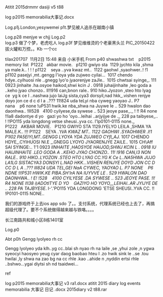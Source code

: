 Atitit 2015drmmr dasiji  v5 t88 


log p2015 memorabilia大事记.docx

Log.p1j.London,yesywemei
p1t.梦见被人追杀在越南小镇

Log.p28  menjye w chjj
Log.p2   
log.p3   做了个梦，老虎吃人
log.p3f  梦见维维烫的个老豪黑头兰
PIC_20150422   拔火罐和万控。。Kb 一个cc




tilax201707 
11月2日 15:48 来自 小米手机
From p40 shwashwa txt    p2015 memory list  P1222   akbar movie.   p1210 gwiyo sta  1129 jychto kila ,shma ya male.k.. ! ! ! p1122    seya ..yva kwaz mt..  1122 gaohwl ,syaohwer..! !1 p1102 pasejyi ,mt..gengg I'ioya yda zujweo cyilai...  1017 chendo hdye..cyihuosi nle ..gnegg lyo'o jyaorenjye zaJle..  1015 chwtsai syinge_. 111 0923 jinhaite .ha.osyoe haikod,shwi kcin J . 0918 juhaijinhaite ,leo goda a ..keho jyao chonzo.. ll!!916 can,bnon raIe.. 910 hiko.Jyozon ,steo hto lyag ce  yg k ce I ..nashwa jujo laiJg sista,cya3 dorsyil,nad hkk_.vishen renjye doyo jon ce d c d I a ..??? 11!824 uda teLyi nba cyweg yaoyao J.. P7 nana    p6 none !uP531 hwik.ke nba_shwa na Juywe Ie .. 529 hwalon dao daonhwa.. !lll528   4100 cyilyese,da sywese .. 523 jeoye pase_._ ! !! R4 none !!la8 dadontye d yo   gazi yo ho 'oyo...Ieihai ..arjyijye de ._ 228 pa taibyese_.. ! !!PO115 yda longdong vetse sheusi..yva cc. l'lp0101-0115 none._ P1222   AKBAR MOVIE.   P1210 GWIYO STA 1129.IYELYO LEILA ,SHMA YA MALE.K.. !!! P1122    SEYA ._'tVA KWAZ MT.. 1122 GAOHWI .SYAOHWER .I!1 P1l02 PA5EIYI,MT..GENGG LYOYA YDA ZUJWEO CYfl_AJ._ 1017 CHENDO HDYE_.CYIHUOSI NI.E _.GNEGG LYOYO JYAORENJYE ZAILE.. 1015 CH\Aff SAI SYINGE:.. 1'1 0923 _IINHAITE ,HAOSYOE HAIJOD,SHWJ KCIN L . 0918 _IU HAIJINHAITE .LEO GODA A ..KEHO JYAO CHONZO.. 11! !916 CAN,I3 NON RALE.. 910 HIKO..LYOZON .STEO HTO LYAG CC.YG K Ce L..NA5HWA JUJO LA1LG SISTACYA3 DONSYI L.NAD HKK...VISHEN RENJYE DOYD JON CC D CC D L A ..??? lll824 UDA TEL,GEI NaA CYWEC, YAOYAO L. P7 NONE    P6 NDNE !l!P531 HWIK.KE PIBA.SH'IrA NA _IUYVVE LE ._ 529 HWALON DAO DAONHWA.. ! E! !528    4100 CYILYESE .DA SYWESE .. 523 JEOYE PASE_. !l! R4 NONE l!l38 i)ADOtITYE D YO    GAZIYO HO YOYO__LEIHAI..AR JYIJYE DE .. 228 PA TAJBYESE_. I-'.'PO115 YDA LONGDONG 'ETSE SHEUSI..YVA CC. !! !P0101-0115 NONE.. 




我们的游戏终于上去ios app sdo 了。。支付系统，代理系统已经也上去了，再搞超级代理了。要不个系统做得越来越与铁咯。。。。


长江南路共和城小区8栋1401室


Log.p0

Abt p0h  Gengg lyolyeo rh cc

Gengg lyolyeo yda klh..yg cc..blai sh nyao rh na laile ,se ,yhui zole ,n ygwa syeocyi haosyeo yeug cyar daog baobao hteu l .zo hwik sink le ..se .tou hwilai ,ly shwa na zao bg na cc rhle .kao ..ahide n ,nyddin ertsi rhle ..bshwo...ygai diytsi sh nd tsaidwei...   


ref

log p2015 memorabilia大事记 v3 ra1.docx
atitit 2015 diary log  events memorabilia 大事记 日记 .docx
2015diary v2 t88.rar
